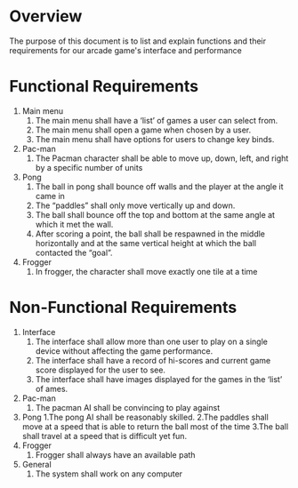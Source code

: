 # Overview 
The purpose of this document is to list and explain functions and their requirements for our arcade game's interface and performance
 
# Functional Requirements 
1. Main menu 
    1. The main menu shall have a ‘list’ of games a user can select from. 
    2. The main menu shall open a game when chosen by a user.
    3. The main menu shall have options for users to change key binds.
2. Pac-man
    1. The Pacman character shall be able to move up, down, left, and right by a specific number of units
4. Pong
    1. The ball in pong shall bounce off walls and the player at the angle it came in
    2. The “paddles” shall only move vertically up and down.
    3. The ball shall bounce off the top and bottom at the same angle at which it met the wall.
    4. After scoring a point, the ball shall be respawned in the middle horizontally and at the same vertical height          at which the ball contacted the “goal”.
5. Frogger
    1. In frogger, the character shall move exactly one tile at a time

# Non-Functional Requirements
1. Interface
    1. The interface shall allow more than one user to play on a single device without affecting the game performance.
    2. The interface shall have a record of hi-scores and current game score displayed for the user to see. 
    3. The interface shall have images displayed for the games in the ‘list’ of ames. 
2. Pac-man
    1. The pacman AI shall be convincing to play against
3. Pong
    1.The pong AI shall be reasonably skilled.
    2.The paddles shall move at a speed that is able to return the ball most of the time
    3.The ball shall travel at a speed that is difficult yet fun.
5. Frogger
    1. Frogger shall always have an available path
6. General
    1. The system shall work on any computer
